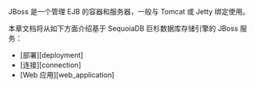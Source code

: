 [^_^]:
     Jboss Readme

JBoss 是一个管理 EJB 的容器和服务器，一般与 Tomcat 或 Jetty 绑定使用。

本章文档将从如下方面介绍基于 SequoiaDB 巨杉数据库存储引擎的 JBoss 服务：

- [部署][deployment]
- [连接][connection]
- [Web 应用][web_application]



[^_^]:
     本文使用的所有引用及链接
[deployment]:manual/Manual/Webserverapp/Jboss/deployment.md
[connection]:manual/Manual/Webserverapp/Jboss/connection.md
[web_application]:manual/Manual/Webserverapp/Jboss/web_application.md